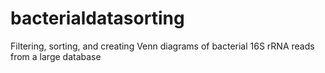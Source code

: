 # bacterialdatasorting
Filtering, sorting, and creating Venn diagrams of bacterial 16S rRNA reads from a large database
